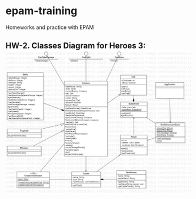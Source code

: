 # epam-training
Homeworks and practice with EPAM

## HW-2. Classes Diagram for Heroes 3: ![Classes Diagram for Heroes 3](ClassesDiagram.png)
